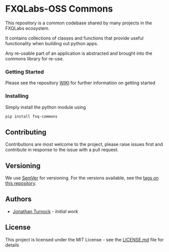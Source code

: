 # FXQLabs-OSS Commons

This repository is a common codebase shared by many projects in the FXQLabs ecosystem.

It contains collections of classes and functions that provide useful functionality when building
out python apps.

Any re-usable part of an application is abstracted and brought into the commons library for re-use.

### Getting Started
Please see the repository [WIKI](https://bitbucket.org/fxqlabs-oss/fxq-commons/wiki/browse/) for further information on getting started

### Installing

Simply install the python module using 
```bash
pip install fxq-commons
```

## Contributing

Contributions are most welcome to the project, please raise issues first and contribute in response to the issue with a pull request.

## Versioning

We use [SemVer](http://semver.org/) for versioning. For the versions available, see the [tags on this repository](https://bitbucket.org/fxquants/fxq-ioc-core/downloads/?tab=tags). 

## Authors

* [Jonathan Turnock](https://bitbucket.org/Jonathan_Turnock/) - *Initial work*

## License

This project is licensed under the MIT License - see the [LICENSE.md](LICENSE.md) file for details
